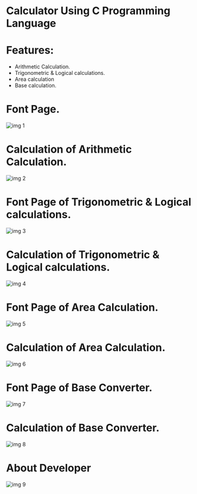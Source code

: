 # Calculator Using C Programming Language
# Features: 
- Arithmetic Calculation.
- Trigonometric &amp; Logical calculations.
- Area calculation 
- Base  calculation.

# Font Page.
![img 1](https://github.com/HiBijoy143/CalculatorUsingCProgrammingLanguage/blob/main/calculator_font.jpg)

# Calculation of Arithmetic Calculation.
![img 2](https://github.com/HiBijoy143/CalculatorUsingCProgrammingLanguage/blob/main/calculator_ari.jpg)

# Font Page of Trigonometric & Logical calculations.
![img 3](https://github.com/HiBijoy143/CalculatorUsingCProgrammingLanguage/blob/main/Calculator_tri_font.jpg)

# Calculation of Trigonometric & Logical calculations.
![img 4](https://github.com/HiBijoy143/CalculatorUsingCProgrammingLanguage/blob/main/Calculator_tri_sin.jpg)

# Font Page of Area Calculation.
![img 5](https://github.com/HiBijoy143/CalculatorUsingCProgrammingLanguage/blob/main/Calculator_area_font.jpg)

# Calculation of Area Calculation.
![img 6](https://github.com/HiBijoy143/CalculatorUsingCProgrammingLanguage/blob/main/Calculator_area_sqr.jpg)

# Font Page of Base Converter.
![img 7](https://github.com/HiBijoy143/CalculatorUsingCProgrammingLanguage/blob/main/Calculator_base.jpg)

# Calculation of Base Converter.
![img 8](https://github.com/HiBijoy143/CalculatorUsingCProgrammingLanguage/blob/main/Calculator_base_dec.jpg)

# About Developer
![img 9](https://github.com/HiBijoy143/CalculatorUsingCProgrammingLanguage/blob/main/Calculator_about.jpg)
